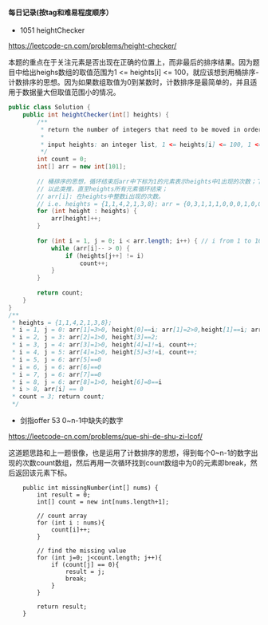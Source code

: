 #### 每日记录(按tag和难易程度顺序）

* 1051 heightChecker

https://leetcode-cn.com/problems/height-checker/

本题的重点在于关注元素是否出现在正确的位置上，而非最后的排序结果。因为题目中给出heighs数组的取值范围为1 <= heights[i] <= 100，就应该想到用桶排序-计数排序的思想。因为如果数组取值为0到某数时，计数排序是最简单的，并且适用于数据量大但取值范围小的情况。

``` Java
public class Solution {
	public int heightChecker(int[] heights) {
		/**
		 * return the number of integers that need to be moved in order to realize a non-decreasing list
		 * 
		 * input heights: an integer list, 1 <= heights[i] <= 100, 1 <= heights.length <= 100
		 */
		int count = 0;
		int[] arr = new int[101];
		
		// 桶排序的思想，循环结束后arr中下标为1的元素表示heights中1出现的次数；下标为2的元素表示2出现的次数；
		// 以此类推，直至heights所有元素循环结束；
		// arr[i]: 在heights中整数i出现的次数。
		// i.e. heights = {1,1,4,2,1,3,8}; arr = {0,3,1,1,1,0,0,0,1,0,0,...,0}
		for (int height : heights) {
			arr[height]++;
		}
		
		for (int i = 1, j = 0; i < arr.length; i++) { // i from 1 to 100
			while (arr[i]-- > 0) { 
				if (heights[j++] != i)
					count++;
			}
		}
		
		return count;
	}
}
/**
 * heights = {1,1,4,2,1,3,8};
 * i = 1, j = 0: arr[1]=3>0, height[0]==i; arr[1]=2>0,height[1]==i; arr[1]=1,heights[2]=4!=1, count++
 * i = 2, j = 3: arr[2]=1>0, height[3]==2;
 * i = 3, j = 4: arr[3]=1>0, height[4]=1!=i, count++;
 * i = 4, j = 5: arr[4]=1>0, height[5]=3!=i, count++;
 * i = 5, j = 6: arr[5]==0
 * i = 6, j = 6: arr[6]==0
 * i = 7, j = 6: arr[7]==0
 * i = 8, j = 6: arr[8]=1>0, height[6]=8==i
 * i > 8, arr[i] == 0
 * count = 3; return count;
 */

```

* 剑指offer 53 0~n-1中缺失的数字

https://leetcode-cn.com/problems/que-shi-de-shu-zi-lcof/

这道题思路和上一题很像，也是运用了计数排序的思想，得到每个0~n-1的数字出现的次数count数组，然后再用一次循环找到count数组中为0的元素即break，然后返回该元素下标。

```
    public int missingNumber(int[] nums) {
        int result = 0;
        int[] count = new int[nums.length+1];

        // count array
        for (int i : nums){
            count[i]++;
        }

        // find the missing value
        for (int j=0; j<count.length; j++){
            if (count[j] == 0){
                result = j;
                break;
            }
        }

        return result;
    }
```
